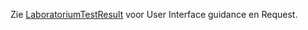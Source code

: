Zie [LaboratoriumTestResult](StructureDefinition-LaboratoryTestResult.html) voor User Interface guidance en Request.
